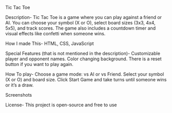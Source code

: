 Tic Tac Toe

Description- Tic Tac Toe is a game where you can play against a friend or AI. 
You can choose your symbol (X or O), select board sizes (3x3, 4x4, 5x5), and track scores. 
The game also includes a countdown timer and visual effects like confetti when someone wins.

How I made This- HTML, CSS, JavaScript

Special Features (that is not mentioned in the description)- Customizable player and opponent names. Color changing background. There is a reset button if you want to play again.

How To play- Choose a game mode: vs AI or vs Friend. Select your symbol (X or O) and board size. Click Start Game and take turns until someone wins or it’s a draw.


Screenshots


License- This project is open-source and free to use

